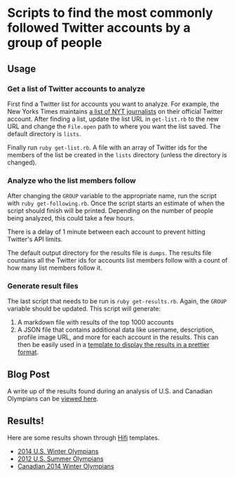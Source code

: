 # Scripts to find the most commonly followed Twitter accounts by a group of people

## Usage

### Get a list of Twitter accounts to analyze

First find a Twitter list for accounts you want to analyze. For example, the New Yorks Times maintains [a list of NYT journalists](https://twitter.com/nytimes/lists/nyt-journalists) on their official Twitter account. After finding a list, update the list URL in `get-list.rb` to the new URL and change the `File.open` path to where you want the list saved. The default directory is `lists`.

Finally run `ruby get-list.rb`. A file with an array of Twitter ids for the members of the list be created in the `lists` directory (unless the directory is changed).

### Analyze who the list members follow

After changing the `GROUP` variable to the appropriate name, run the script with `ruby get-following.rb`. Once the script starts an estimate of when the script should finish will be printed. Depending on the number of people being analyzed, this could take a few hours.

There is a delay of 1 minute between each account to prevent hitting Twitter's API limits.

The default output directory for the results file is `dumps`. The results file countains all the Twitter ids for accounts list members follow with a count of how many list members follow it.

### Generate result files

The last script that needs to be run is `ruby get-results.rb`. Again, the `GROUP` variable should be updated. This script will generate:
1. A markdown file with results of the top 1000 accounts
2. A JSON file that contains additional data like username, description, profile image URL, and more for each account in the results. This can then be easily used in a [template to display the results in a prettier format](http://twitter.newmediacampaigns.com/2014-us-winter-olympians).

## Blog Post

A write up of the results found during an analysis of U.S. and Canadian Olympians can be [viewed here](http://www.newmediacampaigns.com/blog/analyzing-who-olympians-follow-on-twitter).

## Results!

Here are some results shown through [Hifi](http://gethifi.com) templates.

* [2014 U.S. Winter Olympians](http://twitter.newmediacampaigns.com/2014-us-winter-olympians)
* [2012 U.S. Summer Olympians](http://twitter.newmediacampaigns.com/who-the-2012-us-summer-olympians-follow-on-twitter)
* [Canadian 2014 Winter Olympians](http://twitter.newmediacampaigns.com/who-the-canadian-2014-winter-olympians-follow-on-twitter)